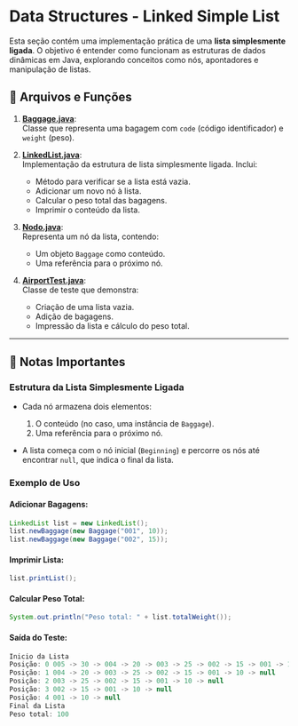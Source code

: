 # Data Structures - Linked Simple List

Esta seção contém uma implementação prática de uma **lista simplesmente ligada**. O objetivo é entender como funcionam as estruturas de dados dinâmicas em Java, explorando conceitos como nós, apontadores e manipulação de listas.

## 📘 Arquivos e Funções

1. **[Baggage.java](Baggage.java)**:  
   Classe que representa uma bagagem com `code` (código identificador) e `weight` (peso).

2. **[LinkedList.java](LinkedList.java)**:  
   Implementação da estrutura de lista simplesmente ligada. Inclui:
    - Método para verificar se a lista está vazia.
    - Adicionar um novo nó à lista.
    - Calcular o peso total das bagagens.
    - Imprimir o conteúdo da lista.

3. **[Nodo.java](Nodo.java)**:  
   Representa um nó da lista, contendo:
    - Um objeto `Baggage` como conteúdo.
    - Uma referência para o próximo nó.

4. **[AirportTest.java](AirportTest.java)**:  
   Classe de teste que demonstra:
    - Criação de uma lista vazia.
    - Adição de bagagens.
    - Impressão da lista e cálculo do peso total.

---

## 📝 Notas Importantes

### Estrutura da Lista Simplesmente Ligada

- Cada nó armazena dois elementos:
    1. O conteúdo (no caso, uma instância de `Baggage`).
    2. Uma referência para o próximo nó.

- A lista começa com o nó inicial (`Beginning`) e percorre os nós até encontrar `null`, que indica o final da lista.

### Exemplo de Uso

#### Adicionar Bagagens:
```java
LinkedList list = new LinkedList();
list.newBaggage(new Baggage("001", 10));
list.newBaggage(new Baggage("002", 15));
```

#### Imprimir Lista:

```java
list.printList();
```
#### Calcular Peso Total:
```java
System.out.println("Peso total: " + list.totalWeight());
```

#### Saída do Teste:
```java
Inicio da Lista
Posição: 0 005 -> 30 -> 004 -> 20 -> 003 -> 25 -> 002 -> 15 -> 001 -> 10 -> null
Posição: 1 004 -> 20 -> 003 -> 25 -> 002 -> 15 -> 001 -> 10 -> null
Posição: 2 003 -> 25 -> 002 -> 15 -> 001 -> 10 -> null
Posição: 3 002 -> 15 -> 001 -> 10 -> null
Posição: 4 001 -> 10 -> null
Final da Lista
Peso total: 100
```